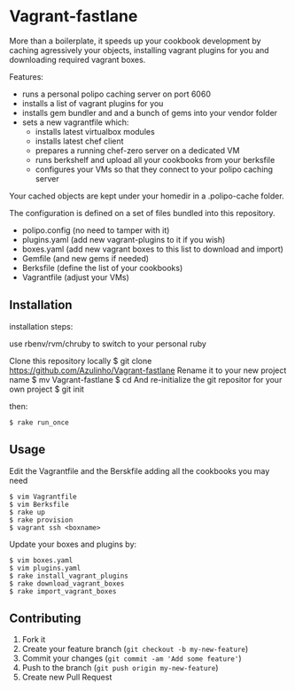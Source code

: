 # Vagrant-fastlane

More than a boilerplate, it speeds up your cookbook development by caching
agressively your objects, installing vagrant plugins for you and downloading
required vagrant boxes.

Features:

* runs a personal polipo caching server on port 6060
* installs a list of vagrant plugins for you
* installs gem bundler and and a bunch of gems into your vendor folder
* sets a new vagrantfile which:
   - installs latest virtualbox modules
   - installs latest chef client
   - prepares a running chef-zero server on a dedicated VM
   - runs berkshelf and upload all your cookbooks from your berksfile
   - configures your VMs so that they connect to your polipo caching server

Your cached objects are kept under your homedir in a .polipo-cache folder.

The configuration is defined on a set of files bundled into this repository.

* polipo.config (no need to tamper with it)
* plugins.yaml (add new vagrant-plugins to it if you wish)
* boxes.yaml (add new vagrant boxes to this list to download and import)
* Gemfile (and new gems if needed)
* Berksfile (define the list of your cookbooks)
* Vagrantfile (adjust your VMs)

## Installation

installation steps:

use rbenv/rvm/chruby to switch to your personal ruby

Clone this repository locally
    $ git clone https://github.com/Azulinho/Vagrant-fastlane
Rename it to your new project name
    $ mv Vagrant-fastlane <your project name>
    $ cd <your project name>
And re-initialize the git repositor for your own project
    $ git init

then:

    $ rake run_once

## Usage

Edit the Vagrantfile and the Berskfile adding all the cookbooks you may need

    $ vim Vagrantfile
    $ vim Berksfile
    $ rake up
    $ rake provision
    $ vagrant ssh <boxname>

Update your boxes and plugins by:

    $ vim boxes.yaml
    $ vim plugins.yaml
    $ rake install_vagrant_plugins
    $ rake download_vagrant_boxes
    $ rake import_vagrant_boxes

## Contributing

1. Fork it
2. Create your feature branch (`git checkout -b my-new-feature`)
3. Commit your changes (`git commit -am 'Add some feature'`)
4. Push to the branch (`git push origin my-new-feature`)
5. Create new Pull Request
